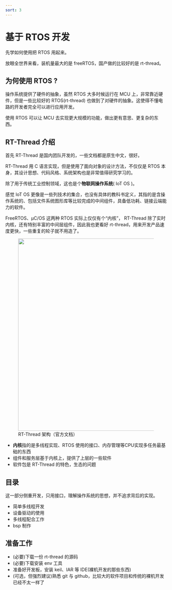 ```yaml
---
sort: 3
---
```

# 基于 RTOS 开发

先学如何使用把 RTOS 用起来。

放眼全世界来看，装机量最大的是 freeRTOS，国产做的比较好的是 rt-thread。


## 为何使用 RTOS ?

操作系统提供了硬件的抽象，虽然 RTOS 大多时候运行在 MCU 上，非常靠近硬件，但是一些比较好的 RTOS(rt-thread) 也做到了对硬件的抽象。这使得不懂电路的开发者完全可以进行应用开发。

使用 RTOS 可以让 MCU 去实现更大规模的功能，做出更有意思、更复杂的东西。

## RT-Thread 介绍

首先 RT-Thread 是国内团队开发的，一些文档都是原生中文，很好。

RT-Thread 用 C 语言实现，但是使用了面向对象的设计方法，不仅仅是 RTOS 本身，其设计思想、代码风格、系统架构也是非常值得研究学习的。

除了用于传统工业控制领域，这也是个**物联网操作系统**( IoT OS )。

感觉 IoT OS 更像是一些列技术的集合，也没有具体的教科书定义，其指的是含操作系统的、包括文件系统图形库等比较完成的中间组件，具备低功耗、链接云端能力的软件。

FreeRTOS、μC/OS 这两种 RTOS 实际上仅仅有个“内核”， RT-Thread 除了实时内核，还有特别丰富的中间层组件，因此我也更看好 rt-thread，用来开发产品速度更快，一些重复的轮子就不用造了。

<figure>
    <img src = "https://www.rt-thread.org/document/site/rt-thread-version/rt-thread-standard/figures/02Software_framework_diagram.png" width=600 />
    <figcaption>RT-Thread 架构（官方文档）</figcaption>
</figure>

- **内核**指的是多线程实现、RTOS 使用的接口、内存管理等CPU实现多任务最基础的东西
- 组件和服务层基于内核上，提供了上层的一些软件
- 软件包是 RT-Thread 的特色，生态的问题


## 目录

这一部分侧重开发，只用接口，理解操作系统的思想，并不追求背后的实现。

- 简单多线程开发
- 设备驱动的使用
- 多线程配合工作
- bsp 制作

## 准备工作

- (必要)下载一份 rt-thread 的源码
- (必要)下载安装 env 工具
- 准备好开发板，安装 keil、IAR 等 IDE(裸机开发的那些东西)
- (可选，但强烈建议)熟悉 git 与 github，比较大的软件项目和传统的裸机开发已经不太一样了




